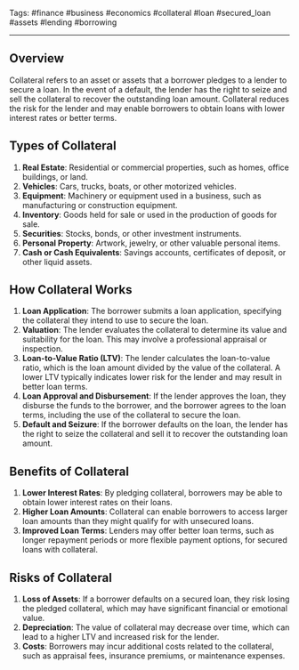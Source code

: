 Tags: #finance #business #economics #collateral #loan #secured_loan #assets #lending #borrowing

---

## Overview

Collateral refers to an asset or assets that a borrower pledges to a lender to secure a loan. In the event of a default, the lender has the right to seize and sell the collateral to recover the outstanding loan amount. Collateral reduces the risk for the lender and may enable borrowers to obtain loans with lower interest rates or better terms.

## Types of Collateral

1.  **Real Estate**: Residential or commercial properties, such as homes, office buildings, or land.
2.  **Vehicles**: Cars, trucks, boats, or other motorized vehicles.
3.  **Equipment**: Machinery or equipment used in a business, such as manufacturing or construction equipment.
4.  **Inventory**: Goods held for sale or used in the production of goods for sale.
5.  **Securities**: Stocks, bonds, or other investment instruments.
6.  **Personal Property**: Artwork, jewelry, or other valuable personal items.
7.  **Cash or Cash Equivalents**: Savings accounts, certificates of deposit, or other liquid assets.

## How Collateral Works

1.  **Loan Application**: The borrower submits a loan application, specifying the collateral they intend to use to secure the loan.
2.  **Valuation**: The lender evaluates the collateral to determine its value and suitability for the loan. This may involve a professional appraisal or inspection.
3.  **Loan-to-Value Ratio (LTV)**: The lender calculates the loan-to-value ratio, which is the loan amount divided by the value of the collateral. A lower LTV typically indicates lower risk for the lender and may result in better loan terms.
4.  **Loan Approval and Disbursement**: If the lender approves the loan, they disburse the funds to the borrower, and the borrower agrees to the loan terms, including the use of the collateral to secure the loan.
5.  **Default and Seizure**: If the borrower defaults on the loan, the lender has the right to seize the collateral and sell it to recover the outstanding loan amount.

## Benefits of Collateral

1.  **Lower Interest Rates**: By pledging collateral, borrowers may be able to obtain lower interest rates on their loans.
2.  **Higher Loan Amounts**: Collateral can enable borrowers to access larger loan amounts than they might qualify for with unsecured loans.
3.  **Improved Loan Terms**: Lenders may offer better loan terms, such as longer repayment periods or more flexible payment options, for secured loans with collateral.

## Risks of Collateral

1.  **Loss of Assets**: If a borrower defaults on a secured loan, they risk losing the pledged collateral, which may have significant financial or emotional value.
2.  **Depreciation**: The value of collateral may decrease over time, which can lead to a higher LTV and increased risk for the lender.
3.  **Costs**: Borrowers may incur additional costs related to the collateral, such as appraisal fees, insurance premiums, or maintenance expenses.